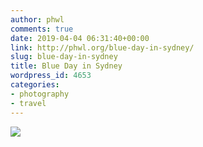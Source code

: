 ```yaml
---
author: phwl
comments: true
date: 2019-04-04 06:31:40+00:00
link: http://phwl.org/blue-day-in-sydney/
slug: blue-day-in-sydney
title: Blue Day in Sydney
wordpress_id: 4653
categories:
- photography
- travel
---
```



[![](http://phwl.org/wp-content/uploads/2019/04/7723722910698069406_IMG_0381-1024x683.jpg)](http://phwl.org/wp-content/uploads/2019/04/7723722910698069406_IMG_0381.jpg)

